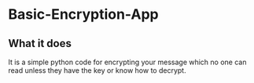 # Basic-Encryption-App

## What it does

It is a simple python code for encrypting your message which no one can read unless they have the key or know how to decrypt.
